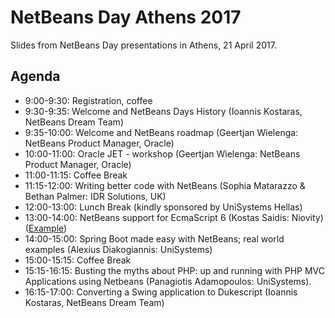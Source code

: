 # NetBeans Day Athens 2017

Slides from NetBeans Day presentations in Athens, 21 April 2017.

## Agenda
* 9:00-9:30: Registration, coffee
* 9:30-9:35: Welcome and NetBeans Days History (Ioannis Kostaras, NetBeans Dream Team)
* 9:35-10:00: Welcome and NetBeans roadmap (Geertjan Wielenga: NetBeans Product Manager, Oracle)
* 10:00-11:00: Oracle JET - workshop (Geertjan Wielenga: NetBeans Product Manager, Oracle)
* 11:00-11:15: Coffee Break
* 11:15-12:00: Writing better code with NetBeans (Sophia Matarazzo & Bethan Palmer: IDR Solutions, UK)
* 12:00-13:00: Lunch Break (kindly sponsored by UniSystems Hellas)
* 13:00-14:00: NetBeans support for EcmaScript 6 (Kostas Saidis: Niovity) ([Example](https://github.com/saikos/NetBeansES6Support))
* 14:00-15:00: Spring Boot made easy with NetBeans; real world examples (Alexius Diakogiannis: UniSystems)
* 15:00-15:15: Coffee Break
* 15:15-16:15: Busting the myths about PHP: up and running with PHP MVC Applications using Netbeans (Panagiotis Adamopoulos: UniSystems).
* 16:15-17:00: Converting a Swing application to Dukescript (Ioannis Kostaras, NetBeans Dream Team)
